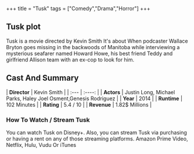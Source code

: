 +++
title = "Tusk"
tags = ["Comedy","Drama","Horror"]
+++
## Tusk plot
Tusk is a movie directed by Kevin Smith It's about When podcaster Wallace Bryton goes missing in the backwoods of Manitoba while interviewing a mysterious seafarer named Howard Howe, his best friend Teddy and girlfriend Allison team with an ex-cop to look for him.
## Cast And Summary
| **Director**      | Kevin Smith |
    | :---        |    :----:   |
    |  **Actors** | Justin Long, Michael Parks, Haley Joel Osment,Genesis Rodriguez |
    | **Year**   | 2014    |
    |  **Runtime** | 102 Minutes |
    |  **Rating** | 5.4 / 10 | 
    |  **Revenue** | 1.82$ Millions |
### How To Watch / Stream Tusk
You can watch Tusk on Disney+.
Also, you can stream Tusk via purchasing or having a rent on any of those streaming platforms.
Amazon Prime Video, Netflix, Hulu, Vudu Or iTunes